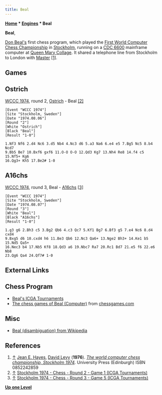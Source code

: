 ```yaml
---
title: Beal
---
```

**[Home](Home "Home") * [Engines](Engines "Engines") * Beal**

**Beal**,

[Don Beal's](Don_Beal "Don Beal") first chess program, which played the [First World Computer Chess Championship](WCCC_1974 "WCCC 1974") in [Stockholm](https://en.wikipedia.org/wiki/Stockholm), running on a [CDC 6600](CDC_6600 "CDC 6600") mainframe computer at [Queen Mary Collage](Queen_Mary,_University_of_London "Queen Mary, University of London"). It shared a telephone line from Stockholm to London with [Master](Master "Master") <a id="cite-note-1" href="#cite-ref-1">[1]</a>.

## Games

## Ostrich

[WCCC 1974](WCCC_1974 "WCCC 1974"), round 2, [Ostrich](Ostrich "Ostrich") - Beal <a id="cite-note-2" href="#cite-ref-2">[2]</a>

```
[Event "WCCC 1974"]
[Site "Stockholm, Sweden"]
[Date "1974.08.06"]
[Round "2"]
[White "Ostrich"]
[Black "Beal"]
[Result "1-0"]

1.Nf3 Nf6 2.d4 Nc6 3.d5 Nb4 4.Nc3 d6 5.a3 Na6 6.e4 e5 7.Bg5 Nc5 8.b4 Ncd7 
9.Bb5 Be7 10.Bxf6 gxf6 11.O-O O-O 12.Qd3 Kg7 13.Nh4 Re8 14.f4 c5 15.Nf5+ Kg6 
16.Qg3+ Kh5 17.Be2# 1-0 

```

## A16chs

[WCCC 1974](WCCC_1974 "WCCC 1974"), round 3, Beal - [A16chs](A16chs "A16chs") <a id="cite-note-3" href="#cite-ref-3">[3]</a>

```
[Event "WCCC 1974"]
[Site "Stockholm, Sweden"]
[Date "1974.08.07"]
[Round "3"]
[White "Beal"]
[Black "A16chs"]
[Result "1-0"]

1.g3 g6 2.Bh3 c5 3.Bg2 Qb6 4.c3 Qc7 5.Kf1 Bg7 6.Bf3 g5 7.e4 Nc6 8.d4 cxd4 
9.Bxg5 d6 10.cxd4 h6 11.Be3 Qb6 12.Nc3 Qa6+ 13.Nge2 Bh3+ 14.Ke1 b5 15.Nd5 Qa5+ 
16.Nec3 b4 17.Nb5 Kf8 18.Qd3 a6 19.Nbc7 Ra7 20.Rc1 Bd7 21.e5 f6 22.e6 Nb8 
23.Qg6 Qa4 24.Qf7# 1-0

```

## External Links

## Chess Program

- [Beal's ICGA Tournaments](https://www.game-ai-forum.org/icga-tournaments/program.php?id=48)
- [The chess games of Beal (Computer)](http://www.chessgames.com/perl/chessplayer?pid=48729) from [chessgames.com](http://www.chessgames.com/index.html)

## Misc

- [Beal (disambiguation) from Wikipedia](https://en.wikipedia.org/wiki/Beal)

## References

1. <a id="cite-ref-1" href="#cite-note-1">↑</a> [Jean E. Hayes](Jean_Hayes_Michie "Jean Hayes Michie"), [David Levy](David_Levy "David Levy") (**1976**). *[The world computer chess championship, Stockholm 1974](http://www.getcited.org/pub/101724802)*. University Press (Edinburgh) ISBN 0852242859
1. <a id="cite-ref-2" href="#cite-note-2">↑</a> [Stockholm 1974 - Chess - Round 2 - Game 1 (ICGA Tournaments)](https://www.game-ai-forum.org/icga-tournaments/round.php?tournament=7&round=2&id=1)
1. <a id="cite-ref-3" href="#cite-note-3">↑</a> [Stockholm 1974 - Chess - Round 3 - Game 5 (ICGA Tournaments)](https://www.game-ai-forum.org/icga-tournaments/round.php?tournament=7&round=3&id=5)

**[Up one Level](Engines "Engines")**

